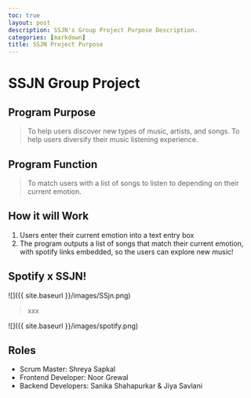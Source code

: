 ```yaml
---
toc: true
layout: post
description: SSJN's Group Project Purpose Description.
categories: [markdown]
title: SSJN Project Purpose
---
```


# SSJN Group Project

## Program Purpose

> To help users discover new types of music, artists, and songs. To help users diversify their music listening experience.

## Program Function

> To match users with a list of songs to listen to depending on their current emotion.

## How it will Work

1. Users enter their current emotion into a text entry box
2. The program outputs a list of songs that match their current emotion, with spotify links embedded, so the users can explore new music!

## Spotify x SSJN!

![]({{ site.baseurl }}/images/SSjn.png)

> xxx

![]({{ site.baseurl }}/images/spotify.png)

## Roles

- Scrum Master: Shreya Sapkal
- Frontend Developer: Noor Grewal
- Backend Developers: Sanika Shahapurkar & Jiya Savlani